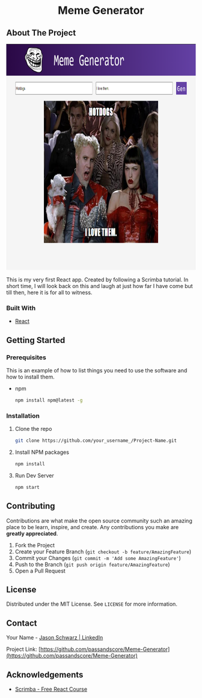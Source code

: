 


  <h1 align="center">Meme Generator</h1>

<!-- ABOUT THE PROJECT -->
## About The Project
<p align=”center”>
<img src="src/imgs/meme-generator-cover.png" alt="Logo" width="800" height="600">
</p>


This is my very first React app. Created by following a Scrimba tutorial. In short time, I will look back on this and laugh at just how far I have come but till then, here it is
for all to witness. 

### Built With
* [React](https://reactjs.org/)

<!-- GETTING STARTED -->
## Getting Started

### Prerequisites

This is an example of how to list things you need to use the software and how to install them.
* npm
  ```sh
  npm install npm@latest -g
  ```

### Installation

1. Clone the repo
   ```sh
   git clone https://github.com/your_username_/Project-Name.git
   ```
2. Install NPM packages
   ```sh
   npm install
   ```
4. Run Dev Server
    ```sh
   npm start
   ```

<!-- CONTRIBUTING -->
## Contributing

Contributions are what make the open source community such an amazing place to be learn, inspire, and create. Any contributions you make are **greatly appreciated**.

1. Fork the Project
2. Create your Feature Branch (`git checkout -b feature/AmazingFeature`)
3. Commit your Changes (`git commit -m 'Add some AmazingFeature'`)
4. Push to the Branch (`git push origin feature/AmazingFeature`)
5. Open a Pull Request



<!-- LICENSE -->
## License

Distributed under the MIT License. See `LICENSE` for more information.



<!-- CONTACT -->
## Contact

Your Name - [Jason Schwarz | LinkedIn](https://www.linkedin.com/in/jason-schwarz-75b91482/) 

Project Link: [https://github.com/passandscore/Meme-Generator](https://github.com/passandscore/Meme-Generator)



<!-- ACKNOWLEDGEMENTS -->
## Acknowledgements
* [Scrimba - Free React Course](https://scrimba.com/learn/learnreact)
